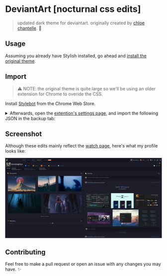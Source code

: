 # DeviantArt [nocturnal css edits]
> updated dark theme for deviantart. originally created by [chloe chantelle]. 🎨

[chloe chantelle]: http://chloechantelle.com/

## Usage
Assuming you already have Stylish installed, go ahead and [install the original theme].

[install the original theme]: https://userstyles.org/styles/126711/nocturnal-deviantart-theme

## Import
> ⚠️ NOTE: the original theme is quite large so we'll be using an older extension for Chrome to overide the CSS.

Install [Stylebot] from the Chrome Web Store.

[Stylebot]: https://chrome.google.com/webstore/detail/stylebot/oiaejidbmkiecgbjeifoejpgmdaleoha

<details>
<summary>Afterwards, open the <a href="chrome-extension://oiaejidbmkiecgbjeifoejpgmdaleoha/options/index.html" target="_blank">extention's settings page</a>, and import the following JSON in the backup tab:</summary>

[json/import.json](json/import.json

```json
{
    "deviantart.com": {
        "_enabled": true,
        "_rules": {
            "#browse-sidemenu ul li a": {
                "border-radius": "0px"
            },
            "#browse-sidemenu ul li a:hover": {
                "background": "#0e0f17",
                "color": "#555"
            },
            "#output>.browse-container.newbrowse .browse-left-bar": {
                "background-color": "#14151f"
            },
            ".artist-container .artist-actions .artist-devwatch a, .artist-container-full .artist-actions .artist-devwatch a, .artist-container .artist-actions .artist-view-link a, .artist-container-full .artist-actions .artist-view-link a": {
                "background": "linear-gradient(top, #e5ece3, #d9e4d7)",
                "border": "1px solid #14141b",
                "box-shadow": "inset 0 1px 0 #1d1e2a",
                "color": "#337287",
                "text-shadow": "0 1px 0 #14151f"
            },
            ".artist-container .artist-actions .artist-devwatch a.green, .artist-container-full .artist-actions .artist-devwatch a.green": {
                "background": "linear-gradient(top, #e8fb93, #c2ed6d) ",
                "border-color": "#344616 ",
                "box-shadow": "0 1px 0 #14151f ",
                "color": "#9ea790 ",
                "text-shadow": "0 1px 0 #14151f "
            },
            ".artist-container .artist-divider, .artist-container-full .artist-divider": {
                "border-bottom": "1px solid #1d1e2a",
                "border-top": "1px solid #1d1e2a"
            },
            ".artist-container .artist-info, .artist-container-full .artist-info": {
                "background": "#14151f",
                "border-top": "1px solid #14151f"
            },
            ".artist-container .deviations.torpedo-container, .collection-container .deviations.torpedo-container": {
                "background": "#14141b"
            },
            ".artist-container, .artist-container-full": {
                "background-color": "#1d1e2a",
                "border": "1px solid #1d1e2a",
                "border-bottom": "2px solid #14141b"
            },
            ".browse-result-summary": {
                "color": "#6d6f6f"
            },
            ".collection-container .deviations": {
                "background": "#070708",
                "border-top": "2px solid #2c3635"
            },
            ".collection-container, .collection-container-full": {
                "background": "#1d1e2a",
                "border-bottom": "1px solid #1d1e2a"
            },
            ".collection-container-inner": {
                "background": "#0f0f10",
                "border": "1px solid #2c3635"
            },
            ".collection-info": {
                "background": "#14151f",
                "border": "1px solid #14151f",
                "color": "#636c64"
            },
            ".empty-state .frames span": {
                "background": "transparent",
                "display": "none"
            },
            ".mini-show-more .mini-show-more-link, .show-more-container .show-more-button": {
                "color": "#5d5d5d",
                "text-shadow": "0 1px 0 #1d1e2a"
            },
            ".mlt-seed-border": {
                "background": "#14151f",
                "border": "1px solid #14151f"
            },
            ".plus-new-tab": {
                "background-color": "#14151f "
            },
            "hr.browse-divider": {
                "border-bottom": "1px solid #14151f",
                "border-top": "1px solid #14151f"
            },
            "#overhead .ntfirst, #overhead .ntmid, #overhead .ntlast": {
                "background-color": "#14151f",
                "background-image": "linear-gradient(0deg, #14151f, #14151f)"
            },
            "#overhead .ntlast": {
                "border-left": "1px solid #1d1e2a"
            }
        }
    }
}
```
</details>

## Screenshot
Although these edits mainly reflect the [watch page], here's what my profile looks like:

![sc](preview/chrome_2018-04-14_22-17-58.png)

[watch page]: https://www.deviantart.com/watch/

## Contributing
Feel free to make a pull request or open an issue with any changes you may have. ✨